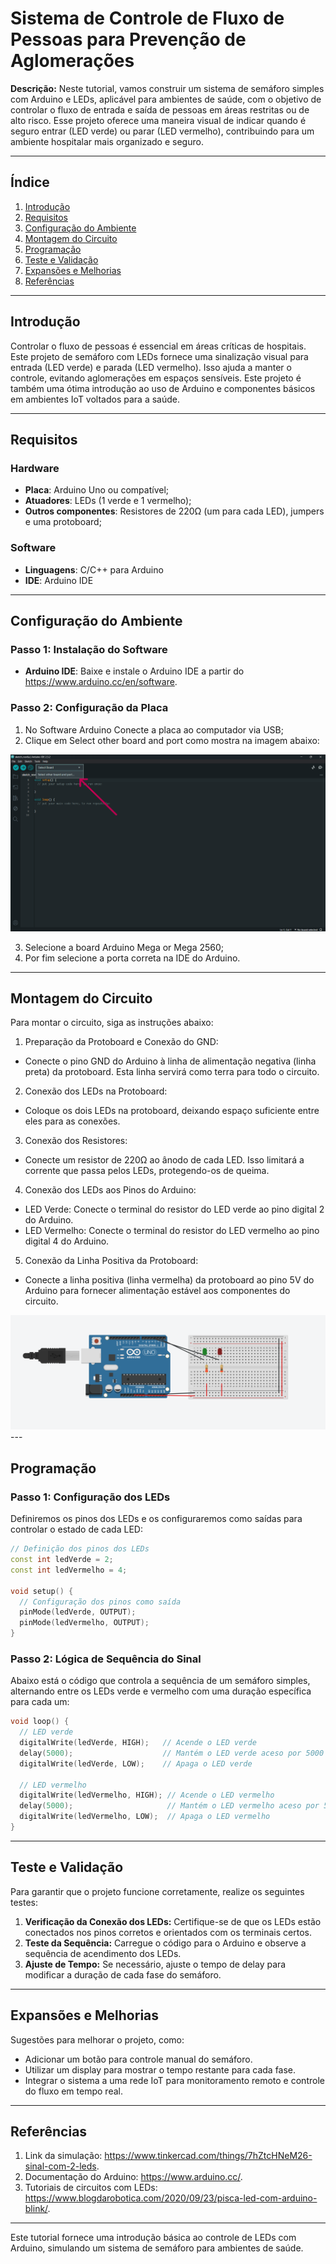 # Sistema de Controle de Fluxo de Pessoas para Prevenção de Aglomerações

**Descrição:**  Neste tutorial, vamos construir um sistema de semáforo simples com Arduino e LEDs, aplicável para ambientes de saúde, com o objetivo de controlar o fluxo de entrada e saída de pessoas em áreas restritas ou de alto risco. Esse projeto oferece uma maneira visual de indicar quando é seguro entrar (LED verde) ou parar (LED vermelho), contribuindo para um ambiente hospitalar mais organizado e seguro.

---

## Índice

1. [Introdução](#introdução)
2. [Requisitos](#requisitos)
3. [Configuração do Ambiente](#configuração-do-ambiente)
4. [Montagem do Circuito](#montagem-do-circuito)
5. [Programação](#programação)
6. [Teste e Validação](#teste-e-validação)
7. [Expansões e Melhorias](#expansões-e-melhorias)
8. [Referências](#referências)

---

## Introdução

Controlar o fluxo de pessoas é essencial em áreas críticas de hospitais. Este projeto de semáforo com LEDs fornece uma sinalização visual para entrada (LED verde) e parada (LED vermelho). Isso ajuda a manter o controle, evitando aglomerações em espaços sensíveis. Este projeto é também uma ótima introdução ao uso de Arduino e componentes básicos em ambientes IoT voltados para a saúde.

---

## Requisitos

### Hardware

- **Placa**: Arduino Uno ou compatível;
- **Atuadores**: LEDs (1 verde e 1 vermelho);
- **Outros componentes**: Resistores de 220Ω (um para cada LED), jumpers e uma protoboard;

### Software

- **Linguagens**: C/C++ para Arduino
- **IDE**: Arduino IDE

---

## Configuração do Ambiente

### Passo 1: Instalação do Software

- **Arduino IDE**: Baixe e instale o Arduino IDE a partir do https://www.arduino.cc/en/software.
  

### Passo 2: Configuração da Placa

1. No Software Arduino Conecte a placa ao computador via USB;
2. Clique em Select other board and port como mostra na imagem abaixo:
   
  <img src="tela_arduino.png" alt="tela do arduino" />
  
3. Selecione a board Arduino Mega or Mega 2560;
4. Por fim selecione a porta correta na IDE do Arduino.
   
---

## Montagem do Circuito

Para montar o circuito, siga as instruções abaixo:

1. Preparação da Protoboard e Conexão do GND:
- Conecte o pino GND do Arduino à linha de alimentação negativa (linha preta) da protoboard. Esta linha servirá como terra para todo o circuito.

2. Conexão dos LEDs na Protoboard:

- Coloque os dois LEDs na protoboard, deixando espaço suficiente entre eles para as conexões.

3. Conexão dos Resistores:

- Conecte um resistor de 220Ω ao ânodo de cada LED. Isso limitará a corrente que passa pelos LEDs, protegendo-os de queima.

4. Conexão dos LEDs aos Pinos do Arduino:

- LED Verde: Conecte o terminal do resistor do LED verde ao pino digital 2 do Arduino.
- LED Vermelho: Conecte o terminal do resistor do LED vermelho ao pino digital 4 do Arduino.

5. Conexão da Linha Positiva da Protoboard:

- Conecte a linha positiva (linha vermelha) da protoboard ao pino 5V do Arduino para fornecer alimentação estável aos componentes do circuito.

<img src="modelo thinker card.png" alt="modelo thinker card" />
---

## Programação

### Passo 1: Configuração dos LEDs

Definiremos os pinos dos LEDs e os configuraremos como saídas para controlar o estado de cada LED:

```cpp
// Definição dos pinos dos LEDs
const int ledVerde = 2;
const int ledVermelho = 4;

void setup() {
  // Configuração dos pinos como saída
  pinMode(ledVerde, OUTPUT);
  pinMode(ledVermelho, OUTPUT);
}
```

### Passo 2: Lógica de Sequência do Sinal

Abaixo está o código que controla a sequência de um semáforo simples, alternando entre os LEDs verde e vermelho com uma duração específica para cada um:

```cpp
void loop() {
  // LED verde
  digitalWrite(ledVerde, HIGH);   // Acende o LED verde
  delay(5000);                    // Mantém o LED verde aceso por 5000 milissegundos (5 segundos)
  digitalWrite(ledVerde, LOW);    // Apaga o LED verde
  
  // LED vermelho
  digitalWrite(ledVermelho, HIGH); // Acende o LED vermelho
  delay(5000);                     // Mantém o LED vermelho aceso por 5000 milissegundos (5 segundos)
  digitalWrite(ledVermelho, LOW);  // Apaga o LED vermelho
}
```

---

## Teste e Validação

Para garantir que o projeto funcione corretamente, realize os seguintes testes:

1. **Verificação da Conexão dos LEDs:** Certifique-se de que os LEDs estão conectados nos pinos corretos e orientados com os terminais certos.
2. **Teste da Sequência:** Carregue o código para o Arduino e observe a sequência de acendimento dos LEDs.
3. **Ajuste de Tempo:** Se necessário, ajuste o tempo de delay para modificar a duração de cada fase do semáforo.

---

## Expansões e Melhorias

Sugestões para melhorar o projeto, como:

- Adicionar um botão para controle manual do semáforo.
- Utilizar um display para mostrar o tempo restante para cada fase.
- Integrar o sistema a uma rede IoT para monitoramento remoto e controle do fluxo em tempo real.

---

## Referências

1. Link da simulação: https://www.tinkercad.com/things/7hZtcHNeM26-sinal-com-2-leds.
2. Documentação do Arduino: https://www.arduino.cc/.
3. Tutoriais de circuitos com LEDs: https://www.blogdarobotica.com/2020/09/23/pisca-led-com-arduino-blink/.

---

Este tutorial fornece uma introdução básica ao controle de LEDs com Arduino, simulando um sistema de semáforo para ambientes de saúde.

